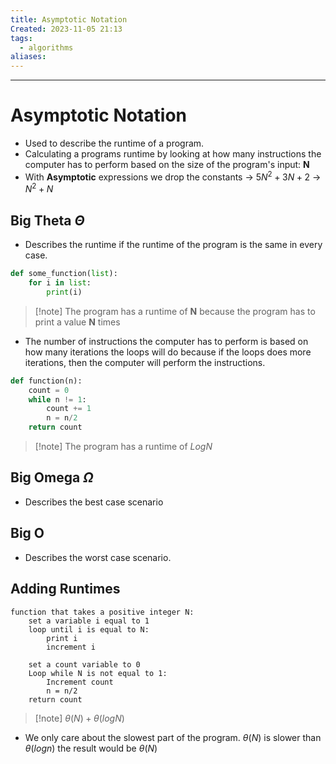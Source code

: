 ```yaml
---
title: Asymptotic Notation
Created: 2023-11-05 21:13
tags:
  - algorithms
aliases:
---
```


---
# Asymptotic Notation
- Used to describe the runtime of a program.
- Calculating a programs runtime by looking at how many instructions the computer has to perform based on the size of the program's input: **N**
- With **Asymptotic** expressions we drop the constants -> $5N^2 + 3N +2$ -> $N^2+N$

## Big Theta $\Theta$
- Describes the runtime if the runtime of the program is the same in every case.
```Python
def some_function(list):
	for i in list:
		print(i)
```
>[!note] The program has a runtime of **N** because the program has to print a value **N** times
- The number of instructions the computer has to perform is based on how many iterations the loops will do because if the loops does more iterations, then the computer will perform the instructions.

```Python
def function(n):
	count = 0
	while n != 1:
		count += 1
		n = n/2
	return count
```
>[!note] The program has a runtime of $Log N$

## Big Omega $\Omega$
- Describes the best case scenario


## Big O
- Describes the worst case scenario.


## Adding Runtimes
```
function that takes a positive integer N:
	set a variable i equal to 1
	loop until i is equal to N:
		print i
		increment i

	set a count variable to 0
	Loop while N is not equal to 1:
		Increment count
		n = n/2
	return count
```
>[!note] $\theta(N) + \theta(log N)$
- We only care about the slowest part of the program. $\theta(N)$ is slower than $\theta(log n)$ the result would be $\theta(N)$
